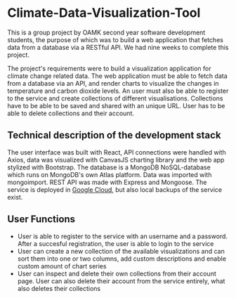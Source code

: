 # Climate-Data-Visualization-Tool

This is a group project by OAMK second year software development students, the purpose of which was to build a web application that fetches data from a database via a RESTful API. We had nine weeks to complete this project.

The project's requirements were to build a visualization application for climate change related data. The web application must be able to fetch data from a database via an API, and render charts to visualize the changes in temperature and carbon dioxide levels. An user must also be able to register to the service and create collections of different visualisations. Collections have to be able to be saved and shared with an unique URL. User has to be able to delete collections and their account.


## Technical description of the development stack

The user interface was built with React, API connections were handled with Axios, data was visualized with CanvasJS charting library and the web app stylized with Bootstrap.
The database is a MongoDB NoSQL-database which runs on MongoDB's own Atlas platform.
Data was imported with mongoimport. REST API was made with Express and Mongoose.
The service is deployed in [Google Cloud](https://group11weatherdata.ew.r.appspot.com/), but also local backups of the service exist.

## User Functions

- User is able to register to the service with an username and a password. After a succesful registration, the user is able to login to the service
- User can create a new collection of the available visualizations and can sort them into one or two columns, add custom descriptions and enable custom amount of chart series
- User can inspect and delete their own collections from their account page. User can also delete their account from the service entirely, what also deletes their collections
